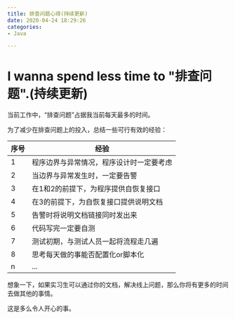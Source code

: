```yaml
---
title: 排查问题心得(持续更新)
date: 2020-04-24 18:29:26
categories: 
- Java

---
```

# I wanna spend less time to "排查问题".(持续更新)

当前工作中，“排查问题”占据我当前每天最多的时间。

为了减少在排查问题上的投入，总结一些可行有效的经验：

| 序号 | 经验 |
| - | - |
| 1 | 程序边界与异常情况，程序设计时一定要考虑 |
| 2 | 当边界与异常发生时，一定要告警 |
| 3 | 在1和2的前提下，为程序提供自恢复接口 |
| 4 | 在3的前提下，为自恢复接口提供说明文档 |
| 5 | 告警时将说明文档链接同时发出来 |
| 6 | 代码写完一定要自测 |
| 7 | 测试初期，与测试人员一起将流程走几遍 |
| 8 | 思考每天做的事能否配置化or脚本化 |
| n | ... |

想象一下，如果实习生可以通过你的文档，解决线上问题，那么你将有更多的时间去做其他的事情。

这是多么令人开心的事。


